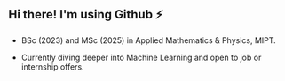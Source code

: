 ## Hi there! I'm using Github ⚡

+ BSc (2023) and MSc (2025) in Applied Mathematics & Physics, MIPT. 

+ Currently diving deeper into Machine Learning and open to job or internship offers. 

<!--Here are some of my projects and achievements:



<!--
**alex-petrov-git/alex-petrov-git** is a ✨ _special_ ✨ repository because its `README.md` (this file) appears on your GitHub profile.

Here are some ideas to get you started:

- 🔭 I’m currently working on ...
- 🌱 I’m currently learning ...
- 👯 I’m looking to collaborate on ...
- 🤔 I’m looking for help with ...
- 💬 Ask me about ...
- 📫 How to reach me: ...
- 😄 Pronouns: ...
- ⚡ Fun fact: ...
-->
